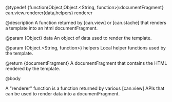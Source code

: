 @typedef {function(Object,Object.<String, function>):documentFragment} can.view.renderer(data,helpers) renderer

@description A function returned by [can.view] or [can.stache] that renders a
template into an html documentFragment.

@param {Object} data An object of data used to render the template.

@param {Object.<String, function>} helpers Local helper functions used by the template.

@return {documentFragment} A documentFragment that contains the HTML rendered by the template.

@body

A "renderer" function is a function returned by various [can.view] APIs that can be used
to render data into a documentFragment.
